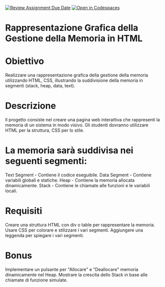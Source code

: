 [![Review Assignment Due Date](https://classroom.github.com/assets/deadline-readme-button-22041afd0340ce965d47ae6ef1cefeee28c7c493a6346c4f15d667ab976d596c.svg)](https://classroom.github.com/a/g6jzcZqC)
[![Open in Codespaces](https://classroom.github.com/assets/launch-codespace-2972f46106e565e64193e422d61a12cf1da4916b45550586e14ef0a7c637dd04.svg)](https://classroom.github.com/open-in-codespaces?assignment_repo_id=18610060)
# Rappresentazione Grafica della Gestione della Memoria in HTML

# Obiettivo
Realizzare una rappresentazione grafica della gestione della
memoria utilizzando HTML, CSS, illustrando la suddivisione
della memoria in segmenti (stack, heap, data, text).


# Descrizione
Il progetto consiste nel creare una pagina web
interattiva che rappresenti la memoria di un sistema in modo visivo. Gli
studenti dovranno utilizzare HTML per la struttura, CSS per lo stile.


# La memoria sarà suddivisa nei seguenti segmenti:

Text Segment - Contiene il codice eseguibile.
Data Segment - Contiene variabili globali e statiche.
Heap - Contiene la memoria allocata dinamicamente.
Stack - Contiene le chiamate alle funzioni e le variabili locali.


# Requisiti

Creare una struttura HTML con div o table per rappresentare la memoria.
Usare CSS per colorare e stilizzare i vari segmenti.
Aggiungere una leggenda per spiegare i vari segmenti.


# Bonus
Implementare un pulsante per "Allocare" e "Deallocare" memoria dinamicamente nel Heap.
Mostrare la crescita dello Stack in base alle chiamate di funzione simulate.
